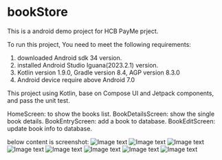 # bookStore
This is a android demo project for HCB PayMe prject.

To run this project, You need to meet the following requirements:
1. downloaded Android sdk 34 version.
2. installed Android Studio Iguana(2023.2.1) version.
3. Kotlin version 1.9.0, Gradle version 8.4, AGP version 8.3.0
4. Android device require above Android 7.0

This project using Kotlin, base on Compose UI and Jetpack components, and pass the unit test.

HomeScreen: to show the books list.
BookDetailsScreen: show the single book details.
BookEntryScreen: add a book to database.
BookEditScreen: update book info to database.

below content is screenshot:
![Image text](/shot/book_list_home_has_data.png)
![Image text](/shot/add_book_match_require.png)
![Image text](/shot/add_book_less_require.png)
![Image text](/shot/add_bopok_error.png)
![Image text](/shot/book_detail_update_after.png)
![Image text](/shot/book_info_update.png)
![Image text](/shot/book_detail_update_before.png)
![Image text](/shot/del_book_confirm_dialog.png)
